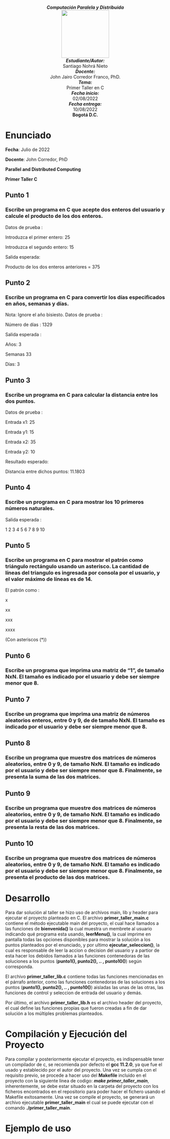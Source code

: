 <p align="center">
<i><b>Computación Paralela y Distribuida</b></i>
<br>
<img src="https://res-5.cloudinary.com/crunchbase-production/image/upload/c_lpad,h_256,w_256,f_auto,q_auto:eco/v1455514364/pim02bzqvgz0hibsra41.png"
width="150" height="150">
</img>
<br>
<i><b>Estudiante/Autor:</b></i>
<br>
Santiago Nohrá Nieto
<br>
<i><b>Docente:</b></i><br> John Jairo Corredor Franco, PhD.
<br>
<i><b>Tema:</b></i><br> Primer Taller en C
<br>
<i><b>Fecha inicio:</b></i><br> 02/08/2022
<br>
<i><b>Fecha entrega:</b></i><br> 10/08/2022
<br>
<b> Bogotá D.C. </b>
</p>

# Enunciado

**Fecha**: Julio de 2022

**Docente**: John Corredor, PhD

**Parallel and Distributed Computing**

**Primer Taller C**

## **Punto 1** 

### Escribe un programa en C que acepte dos enteros del usuario y calcule el producto de los dos enteros.

Datos de prueba :

Introduzca el primer entero: 25

Introduzca el segundo entero: 15

Salida esperada:

Producto de los dos enteros anteriores = 375


## **Punto 2** 

### Escribe un programa en C para convertir los días especificados en años, semanas y días.

Nota: Ignore el año bisiesto.
Datos de prueba :

Número de días : 1329

Salida esperada :

Años: 3

Semanas 33

Días: 3


## **Punto 3** 

### Escribe un programa en C para calcular la distancia entre los dos puntos.

Datos de prueba :

Entrada x1: 25

Entrada y1: 15

Entrada x2: 35

Entrada y2: 10

Resultado esperado:

Distancia entre dichos puntos: 11.1803


## **Punto 4**

### Escribe un programa en C para mostrar los 10 primeros números naturales.

Salida esperada :

1 2 3 4 5 6 7 8 9 10


## **Punto 5** 
### Escribe un programa en C para mostrar el patrón como triángulo rectángulo usando un asterisco. La cantidad de líneas del triangulo es ingresada por consola por el usuario, y el valor máximo de líneas es de 14.

El patrón como :

x

xx

xxx

xxxx

(Con asteriscos (*))


## **Punto 6** 
### Escribe un programa que imprima una matriz de “1”, de tamaño NxN. El tamaño es indicado por el usuario y debe ser siempre menor que 8.

## **Punto 7** 
### Escribe un programa que imprima una matriz de números aleatorios enteros, entre 0 y 9, de de tamaño NxN. El tamaño es indicado por el usuario y debe ser siempre menor que 8.

## **Punto 8** 
### Escribe un programa que muestre dos matrices de números aleatorios, entre 0 y 9, de tamaño NxN. El tamaño es indicado por el usuario y debe ser siempre menor que 8. Finalmente, se presenta la suma de las dos matrices.

## **Punto 9** 
### Escribe un programa que muestre dos matrices de números aleatorios, entre 0 y 9, de tamaño NxN. El tamaño es indicado por el usuario y debe ser siempre menor que 8. Finalmente, se presenta la resta de las dos matrices.

## **Punto 10** 
### Escribe un programa que muestre dos matrices de números aleatorios, entre 0 y 9, de tamaño NxN. El tamaño es indicado por el usuario y debe ser siempre menor que 8. Finalmente, se presenta el producto de las dos matrices.



# Desarrollo

Para dar solución al taller se hizo uso de archivos main, lib y header para ejecutar el proyecto planteado en C. El archivo **primer_taller_main.c** contiene el método ejecutable main del proyecto, el cual hace llamados a las funciones de **bienvenida()** la cual muestra un membrete al usuario indicando qué programa esta usando, **leerMenu()**, la cual imprime en pantalla todas las opciones disponibles para mostrar la solución a los puntos planteados por el enunciado, y por ultimo **ejecutar_seleccion()**, la cual es responsable de leer la accion o decision del usuario y a partior de esta hacer los debidos llamados a las funciones contenedoras de las soluciones a los puntos (**punto1(), punto2(), .. , punto10()**) según corresponda.

El archivo **primer_taller_lib.c** contiene todas las funciones mencionadas en el párrafo anterior, como las funciones contenedoras de las soluciones a los puntos (**punto1(), punto2(), .. , punto10()**) aisladas las unas de las otras, las funciones de control y seleccion de entrada del usuario y demás.

Por último, el archivo **primer_taller_lib.h** es el archivo header del proyecto, el cual define las funciones propias que fueron creadas a fin de dar solución a los múltiples problemas planteados.

# Compilación y Ejecución del Proyecto

Para compilar y posteriormente ejecutar el proyecto, es indispensable tener un compilador de c, se recomienda por defecto el **gcc 11.2.0**, ya que fue el usado y establecido por el autor del proyecto. Una vez se cumpla con el requisito previo, se procede a hacer uso del **Makefile** incluido en el proyecto con la siguiente linea de codigo: ***make primer_taller_main***, inherentemente, se debe estar situado en la carpeta del proyecto con los ficheros encontrados en el repositorio para poder hacer el fichero usando el Makefile exitosamente. Una vez se compile el proyecto, se generará un archivo ejecutable **primer_taller_main** el cual se puede ejecutar con el comando **./primer_taller_main**.

# Ejemplo de uso

